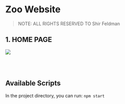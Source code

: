 # Zoo Website

> NOTE: ALL RIGHTS RESERVED TO Shir Feldman



## **1. HOME PAGE**

<img src="/Shir/react/zoo-app/src/pics/main2.jpg"/>


<br><br>




## Available Scripts

In the project directory, you can run:
 `npm start`
